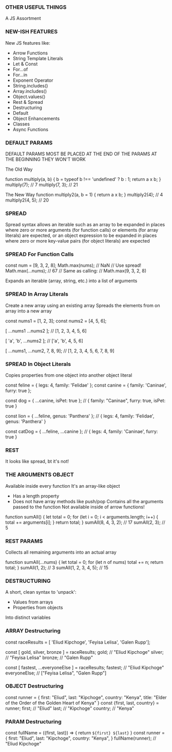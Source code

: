 ### OTHER USEFUL THINGS

A JS Assortment

### NEW-ISH FEATURES

New JS features like:

- Arrow Functions
- String Template Literals
- Let & Const
- For...of
- For...in
- Exponent Operator
- String.includes()
- Array.includes()
- Object.values()
- Rest & Spread
- Destructuring
- Default
- Object Enhancements
- Classes
- Async Functions

### DEFAULT PARAMS

DEFAULT PARAMS MOST BE PLACED AT THE END OF THE PARAMS
AT THE BEGINNING THEY WON'T WORK

The Old Way

function multiply(a, b) {
b = typeof b !== 'undefined' ? b : 1;
return a x b;
}
multiply(7); // 7
multiply(7, 3); // 21

The New Way
function multiply2(a, b = 1) {
return a x b;
}
multiply2(4); // 4
multiply2(4, 5); // 20

### SPREAD

Spread syntax allows an iterable such as an array to be expanded
in places where zero or more arguments (for function calls)
or elements (for array literals) are expected, or an object
expression to be expanded in places where zero or more key-value
pairs (for object literals) are expected

### SPREAD For Function Calls

const num = [9, 3, 2, 8];
Math.max(nums); // NaN
// Use spread!
Math.max(...nums); // 67
// Same as calling:
// Math.max(9, 3, 2, 8)

Expands an iterable (array, string, etc.)
into a list of arguments

### SPREAD In Array Literals

Create a new array using an existing array
Spreads the elements from on array into a new array

const nums1 = [1, 2, 3];
const nums2 = [4, 5, 6];

[ ...nums1 ...nums2 ];
// [1, 2, 3, 4, 5, 6]

[ 'a', 'b', ...nums2 ];
// ['a', 'b', 4, 5, 6]

[ ...nums1, ...num2, 7, 8, 9];
// [1, 2, 3, 4, 5, 6, 7, 8, 9]

### SPREAD In Object Literals

Copies properties from one object into
another object literal

const feline = { legs: 4, family: 'Felidae' };
const canine = { family: 'Caninae', furry: true };

const dog = { ...canine, isPet: true };
// { family: "Caninae", furry: true, isPet: true }

const lion = { ...feline, genus: 'Panthera' };
// { legs: 4, family: 'Felidae', genus: 'Panthera' }

const catDog = { ...feline, ...canine };
// { legs: 4, family: 'Caninae', furry: true }

### REST

It looks like spread, bt it's not!

### THE ARGUMENTS OBJECT

Available inside every function
It's an array-like object

- Has a length property
- Does not have array methods like push/pop
  Contains all the arguments passed to the function
  Not available inside of arrow functions!

function sumAll() {
let total = 0;
for (let i = 0; i < arguments.length; i++) {
total += arguments[i];
}
return total;
}
sumAll(8, 4, 3, 2); // 17
sumAll(2, 3); // 5

### REST PARAMS

Collects all remaining arguments into an actual array

function sumAll(...nums) {
let total = 0;
for (let n of nums) total += n;
return total;
}
sumAll(1, 2); // 3
sumAll(1, 2, 3, 4, 5); // 15

### DESTRUCTURING

A short, clean syntax to 'unpack':

- Values from arrays
- Properties from objects

Into distinct variables

### ARRAY Destructuring

const raceResults = [ 'Eliud Kipchoge', 'Feyisa Lelisa', 'Galen Rupp'];

const [ gold, silver, bronze ] = raceResults;
gold; // "Eliud Kipchoge"
silver; // "Feyisa Lelisa"
bronze; // "Galen Rupp"

const [ fastest, ...everyoneElse ] = raceResults;
fastest; // "Eliud Kipchoge"
everyoneElse; // ["Feyisa Lelisa", "Galen Rupp"]

### OBJECT Destructuring

const runner = {
first: "Eliud",
last: "Kipchoge",
country: "Kenya",
title: "Elder of the Order of the Golden Heart of Kenya"
}
const {first, last, country} = runner;
first; // "Eliud"
last; // "Kipchoge"
country; // "Kenya"

### PARAM Destructuring

const fullName = ({first, last}) => {
return `${first} ${last}`
}
const runner = {
first: "Eliud",
last: "Kipchoge",
country: "Kenya",
}
fullName(runner); // "Eliud Kipchoge"
